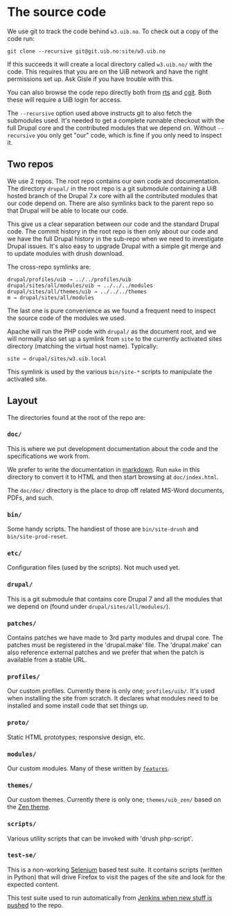 # The source code

We use git to track the code behind `w3.uib.no`.  To check out a copy of the code
run:

    git clone --recursive git@git.uib.no:site/w3.uib.no

If this succeeds it will create a local directory called `w3.uib.no/` with the code.
This requires that you are on the UiB network and have the right permissions
set up.  Ask Gisle if you have trouble with this.

You can also browse the code repo directly both from
[rts](https://rts.uib.no/projects/w3/repository) and
[cgit](https://git.uib.no/cgit/site/w3.uib.no.git/tree/).  Both these will
require a UiB login for access.

The `--recursive` option used above instructs git to also fetch the submodules
used.  It's needed to get a complete runnable checkout with the full Drupal
core and the contributed modules that we depend on.  Without `--recursive` you
only get "our" code, which is fine if you only need to inspect it.

## Two repos

We use 2 repos.  The root repo contains our own code and documentation.  The
directory `drupal/` in the root repo is a git submodule containing a UiB hosted
branch of the Drupal 7.x core with all the contributed modules that our code
depend on.  There are also symlinks back to the parent repo so that Drupal
will be able to locate our code.

This give us a clear separation between our code and the standard Drupal code.
The commit history in the root repo is then only about our code and we have
the full Drupal history in the sub-repo when we need to investigate Drupal
issues.  It's also easy to upgrade Drupal with a simple git merge and to update
modules with drush download.

The cross-repo symlinks are:

    drupal/profiles/uib → ../../profiles/uib
    drupal/sites/all/modules/uib → ../../../modules
    drupal/sites/all/themes/uib → ../../../themes
    m → drupal/sites/all/modules

The last one is pure convenience as we found a frequent need to inspect
the source code of the modules we used.

Apache will run the PHP code with `drupal/` as the document root, and we
will normally also set up a symlink from `site` to the currently activated
sites directory (matching the virtual host name).  Typically:


    site → drupal/sites/w3.uib.local

This symlink is used by the various `bin/site-*` scripts to manipulate the
activated site.

## Layout

The directories found at the root of the repo are:

### `doc/`

This is where we put development documentation about the code and
the specifications we work from.

We prefer to write the documentation in
[markdown](http://daringfireball.net/projects/markdown).  Run `make` in this
directory to convert it to HTML and then start browsing at `doc/index.html`.

The `doc/doc/` directory is the place to drop off related MS-Word documents, PDFs, and
such.

### `bin/`

Some handy scripts.  The handiest of those are `bin/site-drush` and
`bin/site-prod-reset`.

### `etc/`

Configuration files (used by the scripts). Not much used yet.

### `drupal/`

This is a git submodule that contains core Drupal 7 and all the modules
that we depend on (found under `drupal/sites/all/modules/`).

### `patches/`

Contains patches we have made to 3rd party modules and drupal core.
The patches must be registered in the 'drupal.make' file.
The 'drupal.make' can also reference external patches and we prefer
that when the patch is available from a stable URL.

### `profiles/`

Our custom profiles.  Currently there is only one; `profiles/uib/`.
It's used when installing the site from scratch.
It declares what modules need to be installed and some install code
that set things up.

### `proto/`

Static HTML prototypes; responsive design, etc.

### `modules/`

Our custom modules.  Many of these written by
[`features`](http://drupal.org/project/features).

### `themes/`

Our custom themes.  Currently there is only one; `themes/uib_zen/`
based on the [Zen theme](http://drupal.org/project/zen).

### `scripts/`

Various utility scripts that can be invoked with 'drush php-script'.

### `test-se/`

This is a non-working [Selenium](http://seleniumhq.org/) based test suite.  It contains
scripts (written in Python) that will drive Firefox to visit the pages of the
site and look for the expected content.

This test suite used to run automatically from [Jenkins when new stuff is
pushed](http://float.uib.no/jenkins/) to the repo.
